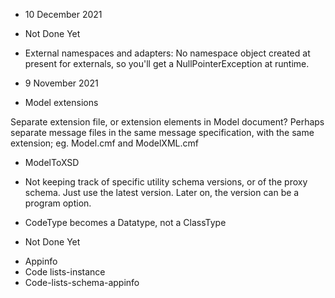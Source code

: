 * 10 December 2021

* Not Done Yet 

- External namespaces and adapters:  No namespace object created at present for
  externals, so you'll get a NullPointerException at runtime.

* 9 November 2021

* Model extensions

Separate extension file, or extension elements in Model document?
Perhaps separate message files in the same message specification,
with the same extension; eg. Model.cmf and ModelXML.cmf

* ModelToXSD

- Not keeping track of specific utility schema versions, or of the proxy schema.
  Just use the latest version.  Later on, the version can be a program option.

- CodeType becomes a Datatype, not a ClassType

* Not Done Yet

- Appinfo
- Code lists-instance
- Code-lists-schema-appinfo
